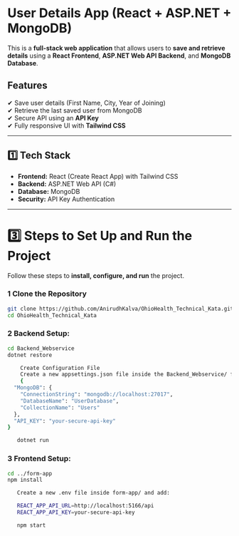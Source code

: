 # User Details App (React + ASP.NET + MongoDB)

This is a **full-stack web application** that allows users to **save and retrieve details** using a **React Frontend**, **ASP.NET Web API Backend**, and **MongoDB Database**.

## **Features**
✔ Save user details (First Name, City, Year of Joining)  
✔ Retrieve the last saved user from MongoDB  
✔ Secure API using an **API Key**  
✔ Fully responsive UI with **Tailwind CSS**  

---

## **1️⃣ Tech Stack**
- **Frontend:** React (Create React App) with Tailwind CSS
- **Backend:** ASP.NET Web API (C#)
- **Database:** MongoDB
- **Security:** API Key Authentication

---

# **3️⃣ Steps to Set Up and Run the Project**
Follow these steps to **install, configure, and run** the project.

### **1️ Clone the Repository**
```sh
git clone https://github.com/AnirudhKalva/OhioHealth_Technical_Kata.git
cd OhioHealth_Technical_Kata
```

### **2 Backend Setup:**

   ```sh
   cd Backend_Webservice
   dotnet restore
   ```
```sh
    Create Configuration File
    Create a new appsettings.json file inside the Backend_Webservice/ folder and add:
    {
  "MongoDB": {
    "ConnectionString": "mongodb://localhost:27017",
    "DatabaseName": "UserDatabase",
    "CollectionName": "Users"
  },
  "API_KEY": "your-secure-api-key"
}
```
```sh
   dotnet run
```
### **3 Frontend Setup:**
   ```sh
   cd ../form-app
   npm install
   ```
```sh
   Create a new .env file inside form-app/ and add:

   REACT_APP_API_URL=http://localhost:5166/api
   REACT_APP_API_KEY=your-secure-api-key
```
```sh   
   npm start
```
